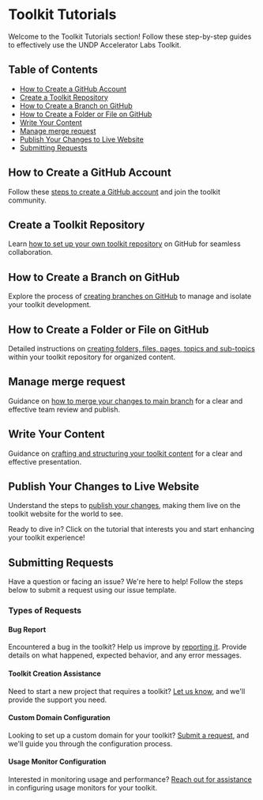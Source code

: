 # Toolkit Tutorials

Welcome to the Toolkit Tutorials section! Follow these step-by-step guides to effectively use the UNDP Accelerator Labs Toolkit.

## Table of Contents

- [How to Create a GitHub Account](#how-to-create-a-github-account)
- [Create a Toolkit Repository](#create-a-toolkit-repository)
- [How to Create a Branch on GitHub](#how-to-create-a-branch-on-github)
- [How to Create a Folder or File on GitHub](#how-to-create-a-folder-or-file-on-github)
- [Write Your Content](#write-your-content)
- [Manage merge request](#manage-merge-request)
- [Publish Your Changes to Live Website](#publish-your-changes-to-live-website)
- [Submitting Requests](#submitting-requests)

## How to Create a GitHub Account

Follow these [steps to create a GitHub account](./create-github-account.md) and join the toolkit community.

## Create a Toolkit Repository

Learn [how to set up your own toolkit repository](./create-a-toolkit.md) on GitHub for seamless collaboration.

## How to Create a Branch on GitHub

Explore the process of [creating branches on GitHub](./create-branch.md) to manage and isolate your toolkit development.

## How to Create a Folder or File on GitHub

Detailed instructions on [creating folders, files, pages, topics and sub-topics](./create-file.md) within your toolkit repository for organized content.

## Manage merge request

Guidance on [how to merge your changes to main branch](./merge-request.md) for a clear and effective team review and publish.


## Write Your Content

Guidance on [crafting and structuring your toolkit content](./write-content.md) for a clear and effective presentation.

## Publish Your Changes to Live Website

Understand the steps to [publish your changes](./publish.md), making them live on the toolkit website for the world to see.

Ready to dive in? Click on the tutorial that interests you and start enhancing your toolkit experience!


## Submitting Requests

Have a question or facing an issue? We're here to help! Follow the steps below to submit a request using our issue template.

### Types of Requests

#### Bug Report
Encountered a bug in the toolkit? Help us improve by [reporting it](https://github.com/UNDP-Accelerator-Labs/toolkit-micro-site-template/issues/new?assignees=this-pama%2Cmyjyby&labels=bug%2Ctriage&projects=&template=bug_report.yaml&title=%5BBug%5D%3A+). Provide details on what happened, expected behavior, and any error messages.

#### Toolkit Creation Assistance
Need to start a new project that requires a toolkit? [Let us know](https://github.com/UNDP-Accelerator-Labs/toolkit-micro-site-template/issues/new?assignees=this-pama%2Cmyjyby&labels=new+toolkit&projects=&template=feature_request.yml&title=%5BNEW+TOOLKIT%5D%3A+), and we'll provide the support you need.

#### Custom Domain Configuration
Looking to set up a custom domain for your toolkit? [Submit a request](https://github.com/UNDP-Accelerator-Labs/toolkit-micro-site-template/issues/new?assignees=this-pama%2Cmyjyby&labels=domain+configuration&projects=&template=custom-domain.yaml&title=%5BDOMAIN+CONFIGURATION%5D%3A+), and we'll guide you through the configuration process.

#### Usage Monitor Configuration
Interested in monitoring usage and performance? [Reach out for assistance](https://github.com/UNDP-Accelerator-Labs/toolkit-micro-site-template/issues/new?assignees=this-pama%2Cmyjyby&labels=goatcounter+configuration&projects=&template=usage-monitor.yaml&title=%5BGOATCOUNTER+CONFIGURATION%5D%3A+) in configuring usage monitors for your toolkit.
